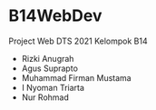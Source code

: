 # B14WebDev
Project Web DTS 2021 Kelompok B14
- Rizki Anugrah
- Agus Suprapto
- Muhammad Firman Mustama
- I Nyoman Triarta
- Nur Rohmad
